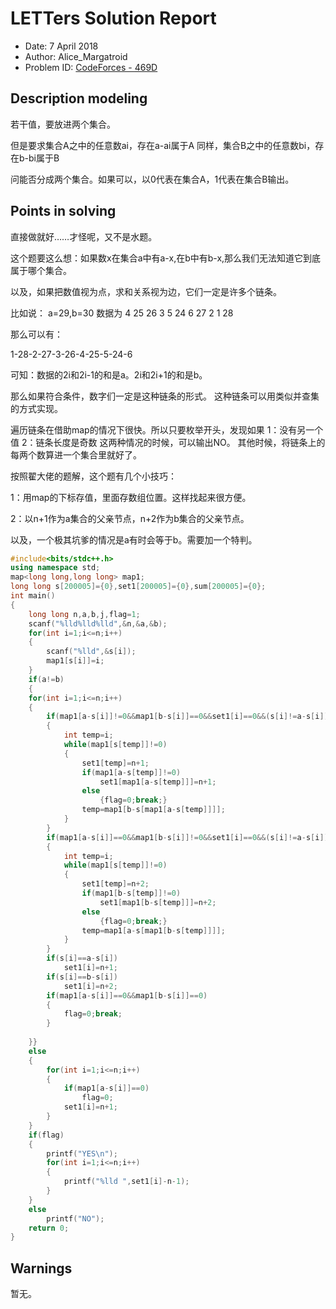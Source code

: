 
# LETTers Solution Report

- Date: 7 April 2018
- Author: Alice_Margatroid
- Problem ID: [CodeForces - 469D ](https://vjudge.net/contest/223580#problem/D)

## Description modeling

若干值，要放进两个集合。

但是要求集合A之中的任意数ai，存在a-ai属于A
同样，集合B之中的任意数bi，存在b-bi属于B

问能否分成两个集合。如果可以，以0代表在集合A，1代表在集合B输出。

## Points in solving

直接做就好……才怪呢，又不是水题。

这个题要这么想：如果数x在集合a中有a-x,在b中有b-x,那么我们无法知道它到底属于哪个集合。

以及，如果把数值视为点，求和关系视为边，它们一定是许多个链条。

比如说：
a=29,b=30
数据为 4 25 26 3 5 24 6 27 2 1 28

那么可以有：

1-28-2-27-3-26-4-25-5-24-6 

可知：数据的2i和2i-1的和是a。2i和2i+1的和是b。

那么如果符合条件，数字们一定是这种链条的形式。
这种链条可以用类似并查集的方式实现。

遍历链条在借助map的情况下很快。所以只要枚举开头，发现如果
1：没有另一个值
2：链条长度是奇数
这两种情况的时候，可以输出NO。
其他时候，将链条上的每两个数算进一个集合里就好了。

按照翟大佬的题解，这个题有几个小技巧：

1：用map的下标存值，里面存数组位置。这样找起来很方便。

2：以n+1作为a集合的父亲节点，n+2作为b集合的父亲节点。

以及，一个极其坑爹的情况是a有时会等于b。需要加一个特判。

```c++
#include<bits/stdc++.h>
using namespace std;
map<long long,long long> map1;
long long s[200005]={0},set1[200005]={0},sum[200005]={0};
int main()
{
	long long n,a,b,j,flag=1;
	scanf("%lld%lld%lld",&n,&a,&b);
	for(int i=1;i<=n;i++)
	{
		scanf("%lld",&s[i]);
		map1[s[i]]=i;
	}
	if(a!=b)
	{
	for(int i=1;i<=n;i++)
	{
		if(map1[a-s[i]]!=0&&map1[b-s[i]]==0&&set1[i]==0&&(s[i]!=a-s[i])&&(s[i]!=b-s[i]))//n+1-a    n+2-b
		{
			int temp=i;
			while(map1[s[temp]]!=0)
			{
				set1[temp]=n+1;
				if(map1[a-s[temp]]!=0)
					set1[map1[a-s[temp]]]=n+1;
				else
					{flag=0;break;}
				temp=map1[b-s[map1[a-s[temp]]]];
			}
		}
		if(map1[a-s[i]]==0&&map1[b-s[i]]!=0&&set1[i]==0&&(s[i]!=a-s[i])&&(s[i]!=b-s[i]))
		{
			int temp=i;
			while(map1[s[temp]]!=0)
			{
				set1[temp]=n+2;
				if(map1[b-s[temp]]!=0)
					set1[map1[b-s[temp]]]=n+2;
				else
					{flag=0;break;}
				temp=map1[a-s[map1[b-s[temp]]]];
			}
		}
		if(s[i]==a-s[i])
			set1[i]=n+1;
		if(s[i]==b-s[i])
			set1[i]=n+2;
		if(map1[a-s[i]]==0&&map1[b-s[i]]==0)
		{
			flag=0;break;
		}
		
	}}
	else
	{
		for(int i=1;i<=n;i++)
		{
			if(map1[a-s[i]]==0)
				flag=0;
			set1[i]=n+1;
		}
	}
	if(flag)
	{	
		printf("YES\n");
		for(int i=1;i<=n;i++)
		{
			printf("%lld ",set1[i]-n-1);
		}	
	}
	else
		printf("NO");
	return 0;
}
```
## Warnings

暂无。
